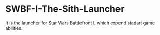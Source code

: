 # SWBF-I-The-Sith-Launcher
It is the launcher for Star Wars Battlefront I, which expend stadart game abilities.
